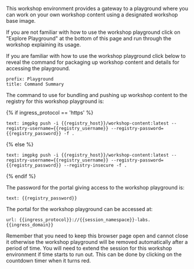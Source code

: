 This workshop environment provides a gateway to a playground where you can work on your own workshop content using a designated workshop base image.

If you are not familiar with how to use the workshop playground click on "Explore Playground" at the bottom of this page and run through the workshop explaining its usage.

If you are familiar with how to use the workshop playground click below to reveal the command for packaging up workshop content and details for accessing the playground.

```section:begin
prefix: Playground
title: Command Summary
```

The command to use for bundling and pushing up workshop content to the registry for this workshop playground is:

{% if ingress_protocol == 'https' %}

```workshop:copy
text: imgpkg push -i {{registry_host}}/workshop-content:latest --registry-username={{registry_username}} --registry-password={{registry_password}} -f .
```
{% else %}

```workshop:copy
text: imgpkg push -i {{registry_host}}/workshop-content:latest --registry-username={{registry_username}} --registry-password={{registry_password}} --registry-insecure -f .
```

{% endif %}

The password for the portal giving access to the workshop playground is:

```workshop:copy
text: {{registry_password}}
```

The portal for the workshop playground can be accessed at:

```dashboard:open-url
url: {{ingress_protocol}}://{{session_namespace}}-labs.{{ingress_domain}}
```

Remember that you need to keep this browser page open and cannot close it otherwise the workshop playground will be removed automatically after a period of time. You will need to extend the session for this workshop environment if time starts to run out. This can be done by clicking on the countdown timer when it turns red.

```section:end
```
